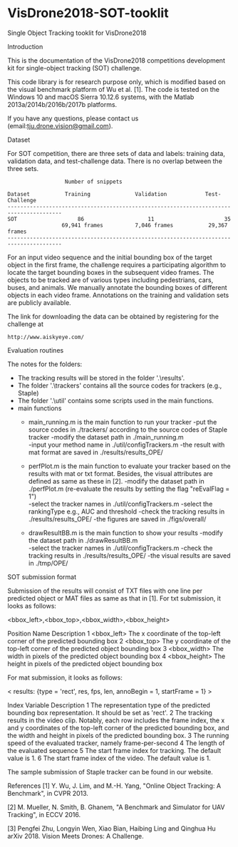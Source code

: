 # VisDrone2018-SOT-tooklit
Single Object Tracking tooklit for VisDrone2018


Introduction

This is the documentation of the VisDrone2018 competitions development kit for single-object tracking (SOT) challenge.

This code library is for research purpose only, which is modified based on the visual benchmark platform of Wu et al. [1]. 
The code is tested on the Windows 10 and macOS Sierra 10.12.6 systems, with the Matlab 2013a/2014b/2016b/2017b platforms.

If you have any questions, please contact us (email:tju.drone.vision@gmail.com).


Dataset

For SOT competition, there are three sets of data and labels: training data, validation data, 
and test-challenge data. There is no overlap between the three sets. 

                      Number of snippets

    Dataset           Training              Validation            Test-Challenge
    ---------------------------------------------------------------------------------------
    SOT                   86                    11                      35
                     69,941 frames          7,046 frames           29,367 frames
    ---------------------------------------------------------------------------------------
    
For an input video sequence and the initial bounding box of the target object in the first frame, the challenge requires a participating algorithm to locate the target bounding boxes in the subsequent video frames. The objects to be tracked are of various types including pedestrians, cars, buses, and animals. We manually annotate the bounding boxes of different objects in each video frame. Annotations on the training and validation sets are publicly available.

The link for downloading the data can be obtained by registering for the challenge at

    http://www.aiskyeye.com/
 

Evaluation routines

The notes for the folders:
* The tracking results will be stored in the folder '.\results'.
* The folder '.\trackers' contains all the source codes for trackers (e.g., Staple)
* The folder '.\util' contains some scripts used in the main functions.
* main functions
	* main_running.m is the main function to run your tracker
        -put the source codes in ./trackers/ according to the source codes of Staple tracker
        -modify the dataset path in ./main_running.m    
        -input your method name in ./util/configTrackers.m
        -the result with mat format are saved in ./results/results_OPE/

	* perfPlot.m is the main function to evaluate your tracker based on the results with mat or txt format. Besides, the visual attributes are defined as same as these in [2].
        -modify the dataset path in ./perfPlot.m (re-evaluate the results by setting the flag "reEvalFlag = 1")    
        -select the tracker names in ./util/configTrackers.m
        -select the rankingType e.g., AUC and threshold
        -check the tracking results in ./results/results_OPE/
        -the figures are saved in ./figs/overall/

	* drawResultBB.m is the main function to show your results
        -modify the dataset path in ./drawResultBB.m  
        -select the tracker names in ./util/configTrackers.m
        -check the tracking results in ./results/results_OPE/
        -the visual results are saved in ./tmp/OPE/	

    
SOT submission format


Submission of the results will consist of TXT files with one line per predicted object or MAT files as same as that in [1].
For txt submission, it looks as follows:

<bbox_left>,<bbox_top>,<bbox_width>,<bbox_height>

Position	  Name	                                    Description
   1	   <bbox_left>	     The x coordinate of the top-left corner of the predicted bounding box
   2	   <bbox_top>	       The y coordinate of the top-left corner of the predicted object bounding box
   3	  <bbox_width>	     The width in pixels of the predicted object bounding box
   4	  <bbox_height>	     The height in pixels of the predicted object bounding box


For mat submission, it looks as follows:

< results: {type = 'rect', res, fps, len, annoBegin = 1, startFrame = 1} >

Index	   Variable	                                   Description
  1	      <type>	        The representation type of the predicted bounding box representation. It should be set as 'rect'.
  2	      <res>	          The tracking results in the video clip. Notably, each row includes the frame index, the x and y coordinates of the top-left corner of the predicted bounding box, and the width and height in pixels of the predicted bounding box.
  3	      <fps>	          The running speed of the evaluated tracker, namely frame-per-second
  4	      <len>	          The length of the evaluated sequence
  5	   <annoBegin>	      The start frame index for tracking. The default value is 1.
  6	   <startFrame>	      The start frame index of the video. The default value is 1.

The sample submission of Staple tracker can be found in our website.


References
[1] Y. Wu, J. Lim, and M.-H. Yang, "Online Object Tracking: A Benchmark", in CVPR 2013.

[2] M. Mueller, N. Smith, B. Ghanem, "A Benchmark and Simulator for UAV Tracking", in ECCV 2016.

[3] Pengfei Zhu, Longyin Wen, Xiao Bian, Haibing Ling and Qinghua Hu arXiv 2018. Vision Meets Drones: A Challenge.
